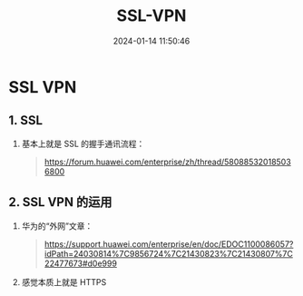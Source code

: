 ﻿---
title: SSL-VPN
date: 2024-01-14 11:50:46
---

# SSL VPN

## 1. SSL

1. 基本上就是 SSL 的握手通讯流程：

    > https://forum.huawei.com/enterprise/zh/thread/580885320185036800

## 2. SSL VPN 的运用

1. 华为的“外网”文章：

    > https://support.huawei.com/enterprise/en/doc/EDOC1100086057?idPath=24030814%7C9856724%7C21430823%7C21430807%7C22477673#d0e999

2. 感觉本质上就是 HTTPS
